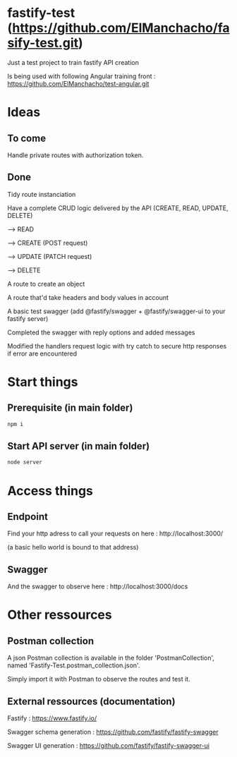 # fastify-test (https://github.com/ElManchacho/fasify-test.git)

Just a test project to train fastify API creation

Is being used with following Angular training front : https://github.com/ElManchacho/test-angular.git

# Ideas

## To come

Handle private routes with authorization token.

## Done

Tidy route instanciation

Have a complete CRUD logic delivered by the API (CREATE, READ, UPDATE, DELETE)

--> READ

--> CREATE (POST request)

--> UPDATE (PATCH request)

--> DELETE

A route to create an object

A route that'd take headers and body values in account

A basic test swagger (add @fastify/swagger + @fastify/swagger-ui to your fastify server)

Completed the swagger with reply options and added messages

Modified the handlers request logic with try catch to secure http responses if error are encountered

# Start things

## Prerequisite (in main folder)

```bash
npm i
```


## Start API server (in main folder)

```bash
node server
```


# Access things

## Endpoint

Find your http adress to call your requests on here : http://localhost:3000/

(a basic hello world is bound to that address)

## Swagger

And the swagger to observe here : http://localhost:3000/docs

# Other ressources

## Postman collection

A json Postman collection is available in the folder 'PostmanCollection', named 'Fastify-Test.postman_collection.json'.

Simply import it with Postman to observe the routes and test it.

## External ressources (documentation)

Fastify : https://www.fastify.io/

Swagger schema generation : https://github.com/fastify/fastify-swagger

Swagger UI generation : https://github.com/fastify/fastify-swagger-ui
